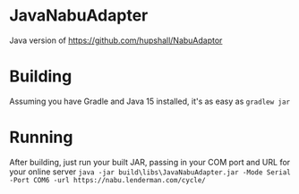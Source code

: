 # JavaNabuAdapter
Java version of https://github.com/hupshall/NabuAdaptor

# Building
Assuming you have Gradle and Java 15 installed, it's as easy as `gradlew jar`

# Running
After building, just run your built JAR, passing in your COM port and URL for your online server
`java -jar build\libs\JavaNabuAdapter.jar -Mode Serial -Port COM6 -url https://nabu.lenderman.com/cycle/`